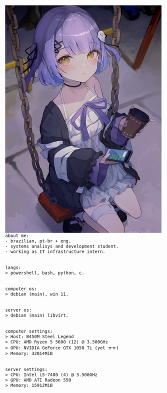 <p float="left">
 <br><img src="https://github.com/vinicris1/vinicris1/blob/main/assets/pic.jpg" width="500" align="left">
  <p float="left">
    <samp>
      about me:
      <br>
             - brazilian, pt-br + eng.<br>
             - systems analisys and development student.<br>
             - working as IT infrastructure intern.<br>
      <br>
      <br>
      langs:<br>
          > powershell, bash, python, c.<br>
      <br>
      <br>
      computer os:<br>
        > debian (main), win 11.<br>
      <br>
      <br>
      server os:<br>
        > debian (main) libvirt.<br>
      <br>
      <br>
      computer settings: <br>
        > Host: B450M Steel Legend <br>
        > CPU: AMD Ryzen 5 5600 (12) @ 3.500GHz <br>
        > GPU: NVIDIA GeForce GTX 1050 Ti (yet ㅠㅠ) <br>
        > Memory: 32014MiB <br>
      <br>
      <br>
      server settings: <br>
       > CPU: Intel i5-7400 (4) @ 3.500GHz <br>
       > GPU: AMD ATI Radeon 550 <br>
       > Memory: 15912MiB <br>
      <br>
      <br>
     <b>
    </samp>
  </p>
</p>

  
